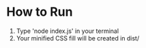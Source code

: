 # How to Run

1. Type 'node index.js' in your terminal
2. Your minified CSS fill will be created in dist/